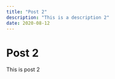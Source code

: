 ```yaml
---
title: "Post 2"
description: "This is a description 2"
date: 2020-08-12
---
```


# Post 2

This is post 2
